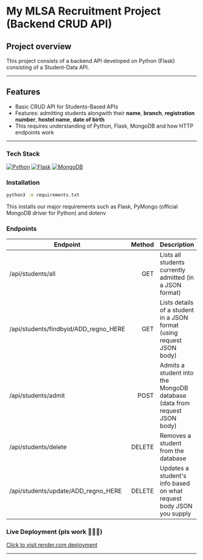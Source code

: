 # My MLSA Recruitment Project (Backend CRUD API)


## Project overview
This project consists of a backend API developed on Python (Flask) consisting of a Student-Data API.


---

## Features
- Basic CRUD API for Students-Based APIs
- Features: admitting students alongwith their **name**, **branch**, **registration number**, **hostel name**, **date of birth**
- This requires understanding of Python, Flask, MongoDB and how HTTP endpoints work 

---

###  Tech Stack
[![Python](https://img.shields.io/badge/Python-3776AB?logo=pytclickhon&logoColor=fff)](#)
[![Flask](https://img.shields.io/badge/Flask-000?logo=flask&logoColor=fff)](#)
[![MongoDB](https://img.shields.io/badge/MongoDB-%234ea94b.svg?logo=mongodb&logoColor=white)](#)

### Installation
```bash
python3 -m requirements.txt
```
This installs our major requirements such as Flask, PyMongo (official MongoDB driver for Python) and dotenv

### Endpoints
| Endpoint | Method | Description |
|---|---:|---|
| /api/students/all | GET | Lists all students currently admitted (in a JSON format) |
| /api/students/findbyid/ADD_regno_HERE | GET | Lists details of a student in a JSON format (using request JSON body) |
| /api/students/admit | POST  | Admits a student into the MongoDB database (data from request JSON body) |
| /api/students/delete | DELETE | Removes a student from the database |
| /api/students/update/ADD_regno_HERE | DELETE | Updates a student's info based on what request body JSON you supply |

### Live Deployment (pls work 🙏🙏🙏)
[Click to visit render.com deployment](https://mlsa-recruit-crud.onrender.com/)

---
